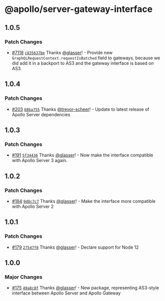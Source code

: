 # @apollo/server-gateway-interface

## 1.0.5

### Patch Changes

- [#7118](https://github.com/apollographql/apollo-server/pull/7118) [`c835637be`](https://github.com/apollographql/apollo-server/commit/c835637be07929e3bebe8f3b262588c6d918e694) Thanks [@glasser](https://github.com/glasser)! - Provide new `GraphQLRequestContext.requestIsBatched` field to gateways, because we did add it in a backport to AS3 and the gateway interface is based on AS3.

## 1.0.4

### Patch Changes

- [#203](https://github.com/apollographql/apollo-utils/pull/203) [`68ba755`](https://github.com/apollographql/apollo-utils/commit/68ba755fd54df123408a11a217400711e82f30cf) Thanks [@trevor-scheer](https://github.com/trevor-scheer)! - Update to latest release of Apollo Server dependencies

## 1.0.3

### Patch Changes

- [#191](https://github.com/apollographql/apollo-utils/pull/191) [`5f34436`](https://github.com/apollographql/apollo-utils/commit/5f344367345d297ea2caae4b7c4eb9ec224f2105) Thanks [@glasser](https://github.com/glasser)! - Now make the interface compatible with Apollo Server 3 again.

## 1.0.2

### Patch Changes

- [#184](https://github.com/apollographql/apollo-utils/pull/184) [`9d8c7c7`](https://github.com/apollographql/apollo-utils/commit/9d8c7c778626b818e74c741593aaf6e367c6457a) Thanks [@glasser](https://github.com/glasser)! - Make the interface more compatible with Apollo Server 2

## 1.0.1

### Patch Changes

- [#179](https://github.com/apollographql/apollo-utils/pull/179) [`27547f8`](https://github.com/apollographql/apollo-utils/commit/27547f836dae5da88c51198ff83e7c042988b635) Thanks [@glasser](https://github.com/glasser)! - Declare support for Node 12

## 1.0.0

### Major Changes

- [#175](https://github.com/apollographql/apollo-utils/pull/175) [`49a8c8f`](https://github.com/apollographql/apollo-utils/commit/49a8c8f493c3d571a50927fe2235c4f79b903802) Thanks [@glasser](https://github.com/glasser)! - New package, representing AS3-style interface between Apollo Server and Apollo Gateway
